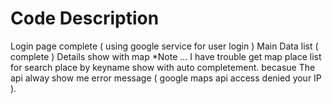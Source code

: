 # Code Description 
Login page complete ( using google service for user login )
Main Data list ( complete )
Details show with map 
*Note ...
I have trouble get map place list for search place by keyname show with auto completement.
becasue  The api alway show me error message ( google maps api access denied your IP ).
